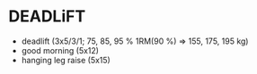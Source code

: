 # DEADLiFT
* deadlift (3x5/3/1; 75, 85, 95 % 1RM(90 %) => 155, 175, 195 kg)
* good morning (5x12)
* hanging leg raise (5x15)

